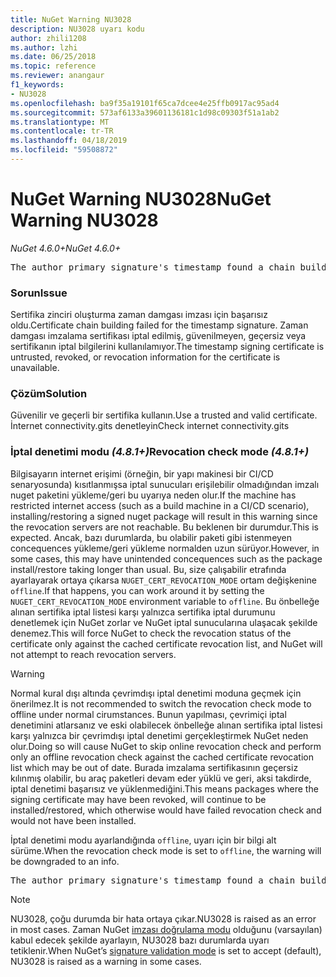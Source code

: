 ```yaml
---
title: NuGet Warning NU3028
description: NU3028 uyarı kodu
author: zhili1208
ms.author: lzhi
ms.date: 06/25/2018
ms.topic: reference
ms.reviewer: anangaur
f1_keywords:
- NU3028
ms.openlocfilehash: ba9f35a19101f65ca7dcee4e25ffb0917ac95ad4
ms.sourcegitcommit: 573af6133a39601136181c1d98c09303f51a1ab2
ms.translationtype: MT
ms.contentlocale: tr-TR
ms.lasthandoff: 04/18/2019
ms.locfileid: "59508872"
---
```

# <a name="nuget-warning-nu3028"></a><span data-ttu-id="b98ca-103">NuGet Warning NU3028</span><span class="sxs-lookup"><span data-stu-id="b98ca-103">NuGet Warning NU3028</span></span>

<span data-ttu-id="b98ca-104">*NuGet 4.6.0+*</span><span class="sxs-lookup"><span data-stu-id="b98ca-104">*NuGet 4.6.0+*</span></span>

<pre>The author primary signature's timestamp found a chain building issue: The revocation function was unable to check revocation because the revocation server could not be reached. For more information, visit https://aka.ms/certificateRevocationMode</pre>

### <a name="issue"></a><span data-ttu-id="b98ca-105">Sorun</span><span class="sxs-lookup"><span data-stu-id="b98ca-105">Issue</span></span>
<span data-ttu-id="b98ca-106">Sertifika zinciri oluşturma zaman damgası imzası için başarısız oldu.</span><span class="sxs-lookup"><span data-stu-id="b98ca-106">Certificate chain building failed for the timestamp signature.</span></span> <span data-ttu-id="b98ca-107">Zaman damgası imzalama sertifikası iptal edilmiş, güvenilmeyen, geçersiz veya sertifikanın iptal bilgilerini kullanılamıyor.</span><span class="sxs-lookup"><span data-stu-id="b98ca-107">The timestamp signing certificate is untrusted, revoked, or revocation information for the certificate is unavailable.</span></span>

### <a name="solution"></a><span data-ttu-id="b98ca-108">Çözüm</span><span class="sxs-lookup"><span data-stu-id="b98ca-108">Solution</span></span>
<span data-ttu-id="b98ca-109">Güvenilir ve geçerli bir sertifika kullanın.</span><span class="sxs-lookup"><span data-stu-id="b98ca-109">Use a trusted and valid certificate.</span></span> <span data-ttu-id="b98ca-110">İnternet connectivity.gits denetleyin</span><span class="sxs-lookup"><span data-stu-id="b98ca-110">Check internet connectivity.gits</span></span>

### <a name="revocation-check-mode-481"></a><span data-ttu-id="b98ca-111">İptal denetimi modu *(4.8.1+)*</span><span class="sxs-lookup"><span data-stu-id="b98ca-111">Revocation check mode *(4.8.1+)*</span></span>
<span data-ttu-id="b98ca-112">Bilgisayarın internet erişimi (örneğin, bir yapı makinesi bir CI/CD senaryosunda) kısıtlanmışsa iptal sunucuları erişilebilir olmadığından imzalı nuget paketini yükleme/geri bu uyarıya neden olur.</span><span class="sxs-lookup"><span data-stu-id="b98ca-112">If the machine has restricted internet access (such as a build machine in a CI/CD scenario), installing/restoring a signed nuget package will result in this warning since the revocation servers are not reachable.</span></span> <span data-ttu-id="b98ca-113">Bu beklenen bir durumdur.</span><span class="sxs-lookup"><span data-stu-id="b98ca-113">This is expected.</span></span>
<span data-ttu-id="b98ca-114">Ancak, bazı durumlarda, bu olabilir paketi gibi istenmeyen concequences yükleme/geri yükleme normalden uzun sürüyor.</span><span class="sxs-lookup"><span data-stu-id="b98ca-114">However, in some cases, this may have unintended concequences such as the package install/restore taking longer than usual.</span></span> <span data-ttu-id="b98ca-115">Bu, size çalışabilir etrafında ayarlayarak ortaya çıkarsa `NUGET_CERT_REVOCATION_MODE` ortam değişkenine `offline`.</span><span class="sxs-lookup"><span data-stu-id="b98ca-115">If that happens, you can work around it by setting the `NUGET_CERT_REVOCATION_MODE` environment variable to `offline`.</span></span> <span data-ttu-id="b98ca-116">Bu önbelleğe alınan sertifika iptal listesi karşı yalnızca sertifika iptal durumunu denetlemek için NuGet zorlar ve NuGet iptal sunucularına ulaşacak şekilde denemez.</span><span class="sxs-lookup"><span data-stu-id="b98ca-116">This will force NuGet to check the revocation status of the certificate only against the cached certificate revocation list, and NuGet will not attempt to reach revocation servers.</span></span>

> [!Warning]
> <span data-ttu-id="b98ca-117">Normal kural dışı altında çevrimdışı iptal denetimi moduna geçmek için önerilmez.</span><span class="sxs-lookup"><span data-stu-id="b98ca-117">It is not recommended to switch the revocation check mode to offline under normal cirumstances.</span></span> <span data-ttu-id="b98ca-118">Bunun yapılması, çevrimiçi iptal denetimini atlarsanız ve eski olabilecek önbelleğe alınan sertifika iptal listesi karşı yalnızca bir çevrimdışı iptal denetimi gerçekleştirmek NuGet neden olur.</span><span class="sxs-lookup"><span data-stu-id="b98ca-118">Doing so will cause NuGet to skip online revocation check and perform only an offline revocation check against the cached certificate revocation list which may be out of date.</span></span> <span data-ttu-id="b98ca-119">Burada imzalama sertifikasının geçersiz kılınmış olabilir, bu araç paketleri devam eder yüklü ve geri, aksi takdirde, iptal denetimi başarısız ve yüklenmediğini.</span><span class="sxs-lookup"><span data-stu-id="b98ca-119">This means packages where the signing certificate may have been revoked, will continue to be installed/restored, which otherwise would have failed revocation check and would not have been installed.</span></span>

<span data-ttu-id="b98ca-120">İptal denetimi modu ayarlandığında `offline`, uyarı için bir bilgi alt sürüme.</span><span class="sxs-lookup"><span data-stu-id="b98ca-120">When the revocation check mode is set to `offline`, the warning will be downgraded to an info.</span></span>

<pre>The author primary signature's timestamp found a chain building issue: The revocation function was unable to check revocation because the certificate is not available in the cached certificate revocation list and NUGET_CERT_REVOCATION_MODE environment variable has been set to offline. For more information, visit https://aka.ms/certificateRevocationMode.</pre>

> [!Note]
> <span data-ttu-id="b98ca-121">NU3028, çoğu durumda bir hata ortaya çıkar.</span><span class="sxs-lookup"><span data-stu-id="b98ca-121">NU3028 is raised as an error in most cases.</span></span> <span data-ttu-id="b98ca-122">Zaman NuGet [imzası doğrulama modu](https://docs.microsoft.com/en-us/nuget/consume-packages/installing-signed-packages#configure-package-signature-requirements) olduğunu (varsayılan) kabul edecek şekilde ayarlayın, NU3028 bazı durumlarda uyarı tetiklenir.</span><span class="sxs-lookup"><span data-stu-id="b98ca-122">When NuGet’s [signature validation mode](https://docs.microsoft.com/en-us/nuget/consume-packages/installing-signed-packages#configure-package-signature-requirements) is set to accept (default), NU3028 is raised as a warning in some cases.</span></span>
